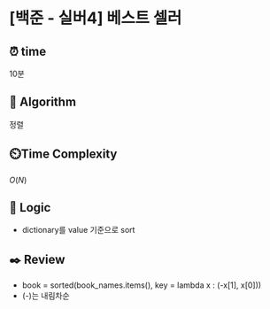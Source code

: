 # [백준 - 실버4] 베스트 셀러
 
## ⏰  **time**
10분

## :pushpin: **Algorithm**
정렬

## ⏲️**Time Complexity**
$O(N)$

## :round_pushpin: **Logic**
- dictionary를 value 기준으로 sort

## :black_nib: **Review**
- book = sorted(book_names.items(), key = lambda x : (-x[1], x[0]))
- (-)는 내림차순
